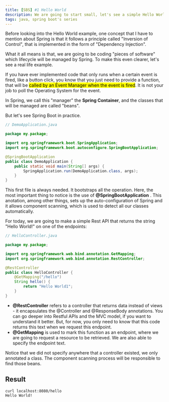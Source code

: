 ```yaml
---
title: [SBS] #1 Hello World
description: We are going to start small, let's see a simple Hello World.
tags: java, spring boot's series
---
```


Before looking into the Hello World example, one concept that I have to mention
about Spring is that it follows a principle called "Inversion of Control", that
is implemented in the form of "Dependency Injection".

What it all means is that, we are going to be coding "pieces of software" which
lifecycle will be managed by Spring. To make this even clearer, let's see a real
life example.

If you have ever implemented code that only runs when a certain event is fired,
like a button click, you know that you just need to provide a function, that
will be <mark>called by an Event Manager when the event is fired</mark>. It is
not your job to poll the Operating System for the event.

In Spring, we call this "manager" the **Spring Container**, and the classes that
will be managed are called "beans".

But let's see Spring Boot in practice.

```java
// DemoApplication.java

package my.package;

import org.springframework.boot.SpringApplication;
import org.springframework.boot.autoconfigure.SpringBootApplication;

@SpringBootApplication
public class DemoApplication {
	public static void main(String[] args) {
		SpringApplication.run(DemoApplication.class, args);
	}
}
```

This first file is always needed. It bootstraps all the operation. Here, the
most important thing to notice is the use of **@SpringBootApplication** . This
anotation, among other things, sets up the auto-configuration of Spring and it
allows component scanning, which is used to detect all our classes
automatically.

For today, we are going to make a simple Rest API that returns the string "Hello
World!" on one of the endpoints:

```java
// HelloController.java

package my.package;

import org.springframework.web.bind.annotation.GetMapping;
import org.springframework.web.bind.annotation.RestController;

@RestController
public class HelloController {
    @GetMapping("/hello")
    String hello() {
        return "Hello World1";
    }
}
```

- **@RestController** refers to a controller that returns data instead of
  views - it encapsulates the @Controller and @ResponseBody annotations. You can
  go deeper into Restful APIs and the MVC model, if you want to understand it
  better. But, for now, you only need to know that this code returns this text
  when we request this endpoint.
- **@GetMapping** is used to mark this function as an endpoint, where we are
  going to request a resource to be retrieved. We are also able to specify the
  endpoint text.

Notice that we did not specify anywhere that a controller existed, we only
annotated a class. The component scanning process will be responsible to find
those beans.

## Result

```bash
curl localhost:8080/hello
Hello World!
```
